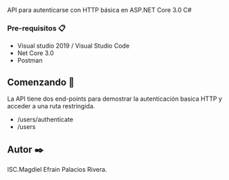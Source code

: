 
API para autenticarse con HTTP básica en ASP.NET Core 3.0 C#


### Pre-requisitos 📋

* Visual studio 2019 / Visual Studio Code
* Net Core 3.0
* Postman

## Comenzando 🚀
La API tiene dos end-points para demostrar la autenticación basica HTTP  y acceder a una ruta restringida.

* /users/authenticate
* /users


## Autor ✒️

ISC.Magdiel Efrain Palacios Rivera.

